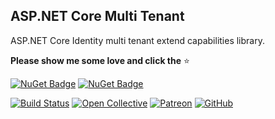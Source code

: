 ## ASP.NET Core Multi Tenant

ASP.NET Core Identity multi tenant extend capabilities library.

**Please show me some love and click the** :star:

[![NuGet Badge](https://buildstats.info/nuget/wangkanai.multitenant)](https://www.nuget.org/packages/wangkanai.multitenant)
[![NuGet Badge](https://buildstats.info/nuget/wangkanai.multitenant?includePreReleases=true)](https://www.nuget.org/packages/wangkanai.multitenant)

[![Build Status](https://dev.azure.com/wangkanai/GitHub/_apis/build/status/wangkanai?branchName=main)](https://dev.azure.com/wangkanai/GitHub/_build/latest?definitionId=20&branchName=main)
[![Open Collective](https://img.shields.io/badge/open%20collective-support%20me-3385FF.svg)](https://opencollective.com/wangkanai)
[![Patreon](https://img.shields.io/badge/patreon-support%20me-d9643a.svg)](https://www.patreon.com/wangkanai)
[![GitHub](https://img.shields.io/github/license/wangkanai/wangkanai)](https://github.com/wangkanai/wangkanai/blob/main/LICENSE)

